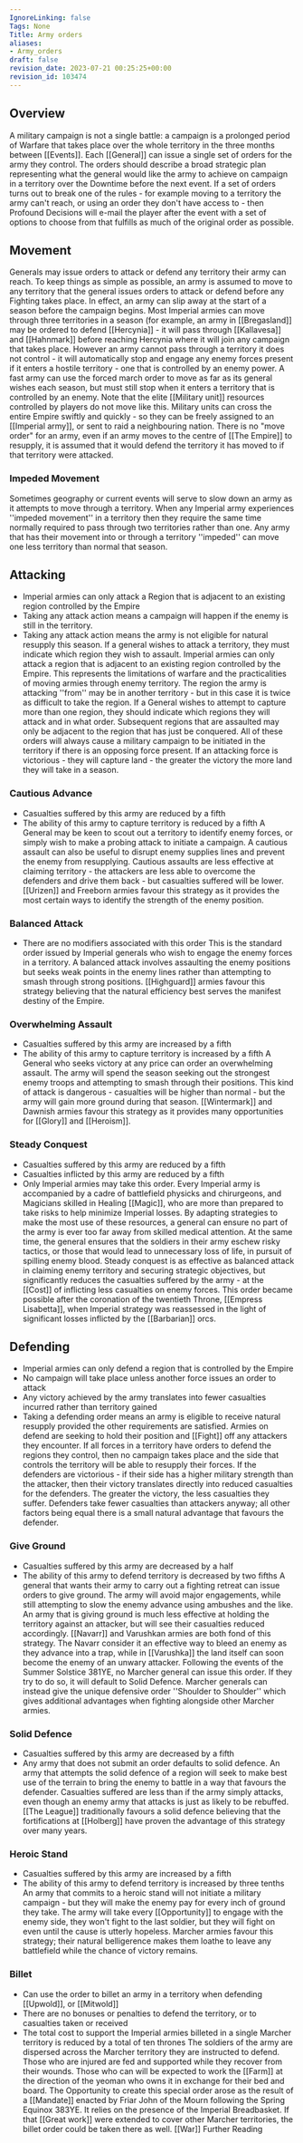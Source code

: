 ```yaml
---
IgnoreLinking: false
Tags: None
Title: Army orders
aliases:
- Army_orders
draft: false
revision_date: 2023-07-21 00:25:25+00:00
revision_id: 103474
---
```


## Overview
A military campaign is not a single battle: a campaign is a prolonged period of Warfare that takes place over the whole territory in the three months between [[Events]]. Each [[General]] can issue a single set of orders for the army they control. The orders should describe a broad strategic plan representing what the general would like the army to achieve on campaign in a territory over the Downtime before the next event. 
If a set of orders turns out to break one of the rules - for example moving to a territory the army can't reach, or using an order they don't have access to - then Profound Decisions will e-mail the player after the event with a set of options to choose from that fulfills as much of the original order as possible.
## Movement
Generals may issue orders to attack or defend any territory their army can reach. To keep things as simple as possible, an army is assumed to move to any territory that the general issues orders to attack or defend before any Fighting takes place. In effect, an army can slip away at the start of a season before the campaign begins.
Most Imperial armies can move through three territories in a season (for example, an army in [[Bregasland]] may be ordered to defend [[Hercynia]] - it will pass through [[Kallavesa]] and [[Hahnmark]] before reaching Hercynia where it will join any campaign that takes place. However an army cannot pass through a territory it does not control - it will automatically stop and engage any enemy forces present if it enters a hostile territory - one that is controlled by an enemy power.
A fast army can use the forced march order to move as far as its general wishes each season, but must still stop when it enters a territory that is controlled by an enemy.
Note that the elite [[Military unit]] resources controlled by players do not move like this. Military units can cross the entire Empire swiftly and quickly - so they can be freely assigned to an [[Imperial army]], or sent to raid a neighbouring nation.
There is no "move order" for an army, even if an army moves to the centre of [[The Empire]] to resupply, it is assumed that it would defend the territory it has moved to if that territory were attacked.
### Impeded Movement
Sometimes geography or current events will serve to slow down an army as it attempts to move through a territory. When any Imperial army experiences ''impeded movement'' in a territory then they require the same time normally required to pass through two territories rather than one. Any army that has their movement into or through a territory ''impeded'' can move one less territory than normal that season.
## Attacking
* Imperial armies can only attack a Region that is adjacent to an existing region controlled by the Empire
* Taking any attack action means a campaign will happen if the enemy is still in the territory.
* Taking any attack action means the army is not eligible for natural resupply this season.
If a general wishes to attack a territory, they must indicate which region they wish to assault. Imperial armies can only attack a region that is adjacent to an existing region controlled by the Empire. This represents the limitations of warfare and the practicalities of moving armies through enemy territory. The region the army is attacking ''from'' may be in another territory - but in this case it is twice as difficult to take the region. 
If a General wishes to attempt to capture more than one region, they should indicate which regions they will attack and in what order. Subsequent regions that are assaulted may only be adjacent to the region that has just be conquered.
All of these orders will always cause a military campaign to be initiated in the territory if there is an opposing force present. If an attacking force is victorious - they will capture land - the greater the victory the more land they will take in a season.
### Cautious Advance
* Casualties suffered by this army are reduced by a fifth
* The ability of this army to capture territory is reduced by a fifth
A General may be keen to scout out a territory to identify enemy forces, or simply wish to make a probing attack to initiate a campaign. A cautious assault can also be useful to disrupt enemy supplies lines and prevent the enemy from resupplying. 
Cautious assaults are less effective at claiming territory - the attackers are less able to overcome the defenders and drive them back - but casualties suffered will be lower. [[Urizen]] and Freeborn armies favour this strategy as it provides the most certain ways to identify the strength of the enemy position.
### Balanced Attack
* There are no modifiers associated with this order
This is the standard order issued by Imperial generals who wish to engage the enemy forces in a territory. A balanced attack involves assaulting the enemy positions but seeks weak points in the enemy lines rather than attempting to smash through strong positions. [[Highguard]] armies favour this strategy believing that the natural efficiency best serves the manifest destiny of the Empire.
### Overwhelming Assault
* Casualties suffered by this army are increased by a fifth
* The ability of this army to capture territory is increased by a fifth
A General who seeks victory at any price can order an overwhelming assault. The army will spend the season seeking out the strongest enemy troops and attempting to smash through their positions. This kind of attack is dangerous - casualties will be higher than normal - but the army will gain more ground during that season. [[Wintermark]] and Dawnish armies favour this strategy as it provides many opportunities for [[Glory]] and [[Heroism]].
### Steady Conquest
* Casualties suffered by this army are reduced by a fifth
* Casualties inflicted by this army are reduced by a fifth
* Only Imperial armies may take this order.
Every Imperial army is accompanied by a cadre of battlefield physicks and chirurgeons, and Magicians skilled in Healing [[Magic]], who are more than prepared to take risks to help minimize Imperial losses. By adapting strategies to make the most use of these resources, a general can ensure no part of the army is ever too far away from skilled medical attention. At the same time, the general ensures that the soldiers in their army eschew risky tactics, or those that would lead to unnecessary loss of life, in pursuit of spilling enemy blood.
Steady conquest is as effective as balanced attack in claiming enemy territory and securing strategic objectives, but significantly reduces the casualties suffered by the army - at the [[Cost]] of inflicting less casualties on enemy forces. This order became possible after the coronation of the twentieth Throne, [[Empress Lisabetta]], when Imperial strategy was reassessed in the light of significant losses inflicted by the [[Barbarian]] orcs.
## Defending
* Imperial armies can only defend a region that is controlled by the Empire
* No campaign will take place unless another force issues an order to attack
* Any victory achieved by the army translates into fewer casualties incurred rather than territory gained
* Taking a defending order means an army is eligible to receive natural resupply provided the other requirements are satisfied.
Armies on defend are seeking to hold their position and [[Fight]] off any attackers they encounter. If all forces in a territory have orders to defend the regions they control, then no campaign takes place and the side that controls the territory will be able to resupply their forces. If the defenders are victorious - if their side has a higher military strength than the attacker, then their victory translates directly into reduced casualties for the defenders. The greater the victory, the less casualties they suffer. Defenders take fewer casualties than attackers anyway; all other factors being equal there is a small natural advantage that favours the defender.
### Give Ground
* Casualties suffered by this army are decreased by a half
* The ability of this army to defend territory is decreased by two fifths
A general that wants their army to carry out a fighting retreat can issue orders to give ground. The army will avoid major engagements, while still attempting to slow the enemy advance using ambushes and the like. An army that is giving ground is much less effective at holding the territory against an attacker, but will see their casualties reduced accordingly. [[Navarr]] and Varushkan armies are both fond of this strategy. The Navarr consider it an effective way to bleed an enemy as they advance into a trap, while in [[Varushka]] the land itself can soon become the enemy of an unwary attacker.
Following the events of the Summer Solstice 381YE, no Marcher general can issue this order. If they try to do so, it will default to Solid Defence. Marcher generals can instead give the unique defensive order ''Shoulder to Shoulder'' which gives additional advantages when fighting alongside other Marcher armies.
### Solid Defence
* Casualties suffered by this army are decreased by a fifth
* Any army that does not submit an order defaults to solid defence.
An army that attempts the solid defence of a region will seek to make best use of the terrain to bring the enemy to battle in a way that favours the defender. Casualties suffered are less than if the army simply attacks, even though an enemy army that attacks is just as likely to be rebuffed. [[The League]] traditionally favours a solid defence believing that the fortifications at [[Holberg]] have proven the advantage of this strategy over many years.
### Heroic Stand
* Casualties suffered by this army are increased by a fifth
* The ability of this army to defend territory is increased by three tenths
An army that commits to a heroic stand will not initiate a military campaign - but they will make the enemy pay for every inch of ground they take. The army will take every [[Opportunity]] to engage with the enemy side, they won't fight to the last soldier, but they will fight on even until the cause is utterly hopeless. Marcher armies favour this strategy; their natural belligerence makes them loathe to leave any battlefield while the chance of victory remains.
### Billet
* Can use the order to billet an army in a territory when defending [[Upwold]], or [[Mitwold]]
* There are no bonuses or penalties to defend the territory, or to casualties taken or received
* The total cost to support the Imperial armies billeted in a single Marcher territory is reduced by a total of ten thrones
The soldiers of the army are dispersed across the Marcher territory they are instructed to defend. Those who are injured are fed and supported while they recover from their wounds. Those who can will be expected to work the [[Farm]] at the direction of the yeoman who owns it in exchange for their bed and board.
The Opportunity to create this special order arose as the result of a [[Mandate]] enacted by Friar John of the Mourn following the Spring Equinox 383YE. It relies on the presence of the Imperial Breadbasket. If that [[Great work]] were extended to cover other Marcher territories, the billet order could be taken there as well.
[[War]] Further Reading